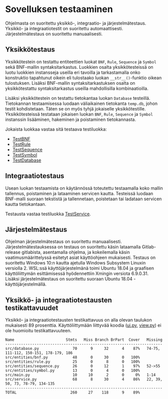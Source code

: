 # Sovelluksen testaaminen

Ohjelmasta on suoritettu yksikkö-, integraatio- ja järjestelmätestaus. Yksikkö- ja integraatiotestit on suoritettu automaattisesti. Järjestelmätestaus on suoritettu manuaalisesti.

## Yksikkötestaus
Yksikkötestein on testattu entiteettien luokat `BNF`, `Rule`, `Sequence` ja `Symbol` sekä BNF-mallin syntaksitarkastus. Luokkien osalta yksikkötesteissä on luotu luokkien instansseja useilla eri tavoilla ja tarkastamalla onko konstruktio tapahtunut oikein eli tulostaako luokan `__str__()`-funktio oikean tulostuksen. Lisäksi BNF-mallin syntaksitarkastuksen osalta on yksikkötestattu syntaksitarkastus useilla mahdollisilla kombinaatioilla.

Lisäksi yksikkötestein on testattu tietokantaa luokan `Database` testeillä. Tietokannan testaamisessa luodaan väliaikainen tietokanta `temp.db`, johon testit kohdistetaan. Täten se on myös tyhjä jokaiselle yksikkötestille. Yksikkötesteissä testataan jokaisen luokan `BNF`, `Rule`, `Sequence` ja `Symbol` instanssin lisääminen, hakeminen ja poistaminen tietokannasta.

Jokaista luokkaa vastaa sitä testaava testiluokka:
* [TestBNF](../src/tests/bnf_test.py)
* [TestRule](../src/tests/rule_test.py)
* [TestSequence](../src/tests/sequence_test.py)
* [TestSymbol](../src/tests/symbol_test.py)
* [TestDatabase](../src/tests/database_test.py)

## Integraatiotestaus
Usean luokan testaamista on käytännössä toteutettu testaamalla koko mallin tallennus, poistaminen ja lataaminen servicen kautta. Testeissä luodaan BNF-malli suoraan tekstistä ja tallennetaan, poistetaan tai ladataan servicen kautta tietokantaan.

Testausta vastaa testiluokka [TestService](../src/tests/service_test.py).

## Järjestelmätestaus

Ohjelman järjestelmätestaus on suoritettu manuaalisesti. Järjestelmätestauksessa on testaus on suoritettu käsin lataamalla Gitlab-release gitlabista, asentamalla ohjelma, ja kokeilemalla käsin vaatimusmäärittelyssä esitetyt asiat käyttöohjeen mukaisesti. Testaus on suoritettu Windows 10:n kautta ajetulla Windows Subsystem Linuxin versiolla 2. WSL:ssä käyttöjärjestelmänä toimi Ubuntu 18.04 ja graafisen käyttöliittymän esittämisessä hyödennettiin Xmingin versiota 6.9.0.31. Lisäksi järjestelmätestaus on suoritettu suoraan Ubuntu 18.04 -käyttöjärjestelmällä.

## Yksikkö- ja integraatiotestausten testikattavuudet

Yksikkö- ja integraatiotestausten testikattavuus on alla olevan taulukon mukaisesti 89 prosenttia. Käyttöliittymään liittyvää koodia ([ui.py](../src/ui/ui.py), [view.py](../src/ui/view.py)) ei ole huomioitu testikattavuuteen.

    Name                       Stmts   Miss Branch BrPart  Cover   Missing
    ----------------------------------------------------------------------
    src/database.py               70      9     32      4    87%   74-75, 111-112, 150-151, 178-179, 186
    src/entities/bnf.py           48      0     30      0   100%
    src/entities/rule.py          25      0      8      0   100%
    src/entities/sequence.py      26      0     12      1    97%   52->55
    src/entities/symbol.py        13      0      4      0   100%
    src/main.py                   10     10      2      0     0%   1-14
    src/service.py                68      8     30      4    86%   22, 39, 50, 73, 78-79, 134-135
    ----------------------------------------------------------------------
    TOTAL                        260     27    118      9    89%
